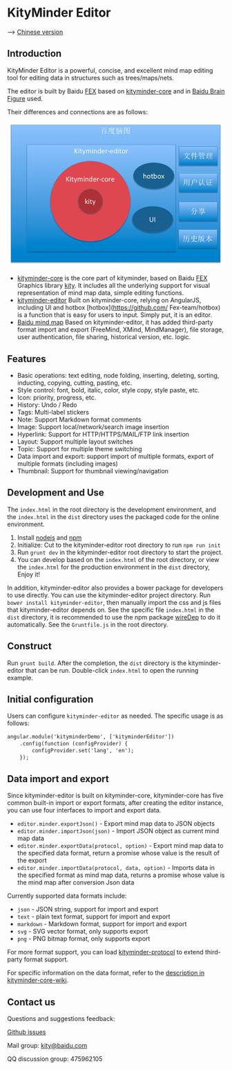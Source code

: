KityMinder Editor
=================

--> [Chinese version](README-zh.md)

## Introduction

KityMinder Editor is a powerful, concise, and excellent mind map editing tool 
for editing data in structures such as trees/maps/nets.

The editor is built by Baidu [FEX](https://github.com/fex-team) based on 
[kityminder-core](https://github.com/fex-team/kityminder-core) and in 
[Baidu Brain Figure](http://naotu.baidu.com) used.

Their differences and connections are as follows:

![KityMinder Contact](relations.png "KityMinder Contact")

- [kityminder-core](https://github.com/fex-team/kityminder-core) is the core 
  part of kityminder, based on Baidu [FEX](https://github.com/fex-team) Graphics
  library [kity](https://github.com/fex-team/kity). It includes all the
  underlying support for visual representation of mind map data, simple
  editing functions.
- [kityminder-editor](https://github.com/fex-team/kityminder-editor) Built on
  kityminder-core, relying on AngularJS, including UI and hotbox
  [hotbox](https://github.com/ Fex-team/hotbox) is a function that is easy for
  users to input. Simply put, it is an editor.
- [Baidu mind map](http://naotu.baidu.com) Based on kityminder-editor, it has
  added third-party format import and export (FreeMind, XMind, MindManager), file
  storage, user authentication, file sharing, historical version, etc. logic.

## Features

- Basic operations: text editing, node folding, inserting, deleting, sorting,
  inducting, copying, cutting, pasting, etc.
- Style control: font, bold, italic, color, style copy, style paste, etc.
- Icon: priority, progress, etc.
- History: Undo / Redo
- Tags: Multi-label stickers
- Note: Support Markdown format comments
- Image: Support local/network/search image insertion
- Hyperlink: Support for HTTP/HTTPS/MAIL/FTP link insertion
- Layout: Support multiple layout switches
- Topic: Support for multiple theme switching
- Data import and export: support import of multiple formats, export of
  multiple formats (including images)
- Thumbnail: Support for thumbnail viewing/navigation

## Development and Use
The `index.html` in the root directory is the development environment, and the
`index.html` in the `dist` directory uses the packaged code for the online
environment.

1. Install [nodejs](http://nodejs.org) and [npm](https://docs.npmjs.com/getting-started/installing-node)
2. Initialize: Cut to the kityminder-editor root directory to run `npm run init`
3. Run `grunt dev` in the kityminder-editor root directory to start the project.
4. You can develop based on the `index.html` of the root directory, or view the
`index.html` for the production environment in the `dist` directory, Enjoy it!

In addition, kityminder-editor also provides a bower package for developers to
use directly. You can use the kityminder-editor project directory.
Run `bower install kityminder-editor`, then manually import the css and js files
that kityminder-editor depends on. See the specific file `index.html` in the
`dist` directory, it is recommended to use the npm package
[wireDep](https://www.npmjs.com/package/wiredep) to do it automatically.
See the `Gruntfile.js` in the root directory.

## Construct
Run `grunt build`. After the completion, the `dist` directory is the
kityminder-editor that can be run. Double-click `index.html` to open the
running example.

## Initial configuration
Users can configure `kityminder-editor` as needed. The specific usage is as
follows:
```
angular.module('kityminderDemo', ['kityminderEditor'])
    .config(function (configProvider) {
        configProvider.set('lang', 'en');
    });

```

## Data import and export
Since kityminder-editor is built on kityminder-core, kityminder-core has five
common built-in import or export formats, after creating the editor instance,
you can use four interfaces to import and export data.

* `editor.minder.exportJson()` - Export mind map data to JSON objects
* `editor.minder.importJson(json)` - Import JSON object as current mind map data
* `editor.minder.exportData(protocol, option)` - Export mind map data to the
  specified data format, return a promise whose value is the result of the export
* `editor.minder.importData(protocol, data, option)` - Imports data in the
  specified format as mind map data, returns a promise whose value is the mind
  map after conversion Json data

Currently supported data formats include:

* `json` - JSON string, support for import and export
* `text` - plain text format, support for import and export
* `markdown` - Markdown format, support for import and export
* `svg` - SVG vector format, only supports export
* `png` - PNG bitmap format, only supports export

For more format support, you can load
[kityminder-protocol](https://github.com/fex-team/kityminder-protocol) to extend
third-party format support.

For specific information on the data format, refer to the [description in kityminder-core-wiki](https://github.com/fex-team/kityminder-core/wiki).

## Contact us
Questions and suggestions feedback:

[Github issues](https://github.com/fex-team/kityminder-editor/issues)

Mail group: kity@baidu.com

QQ discussion group: 475962105

